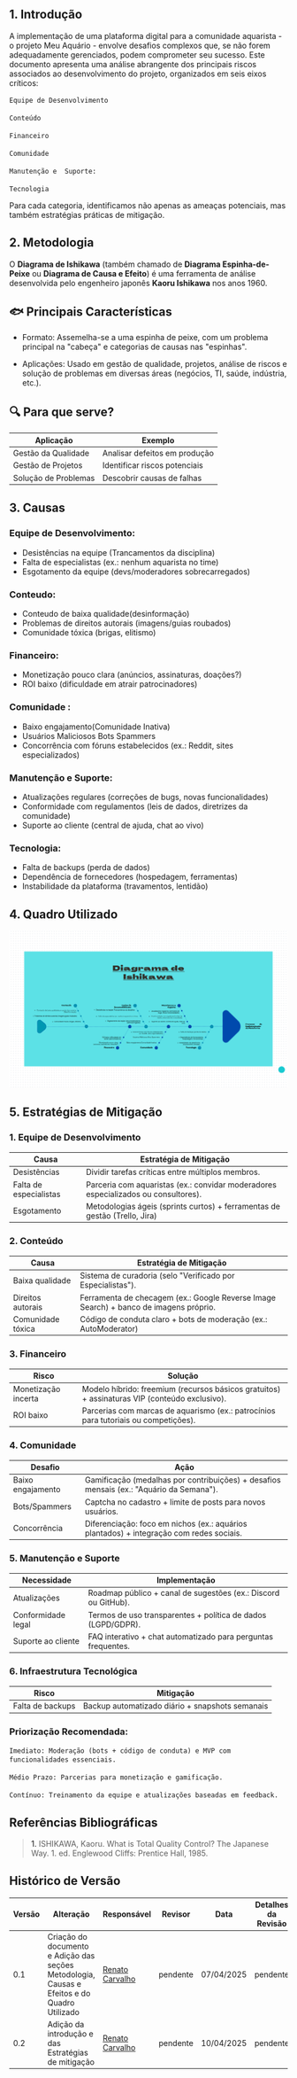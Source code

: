 ## <a>1. Introdução</a>

A implementação de uma plataforma digital para a comunidade aquarista - o projeto Meu Aquário - envolve desafios complexos que, se não forem adequadamente gerenciados, podem comprometer seu sucesso. Este documento apresenta uma análise abrangente dos principais riscos associados ao desenvolvimento do projeto, organizados em seis eixos críticos:

    Equipe de Desenvolvimento

    Conteúdo

    Financeiro

    Comunidade

    Manutenção e  Suporte:

    Tecnologia

Para cada categoria, identificamos não apenas as ameaças potenciais, mas também estratégias práticas de mitigação.

## <a>2. Metodologia</a>

O **Diagrama de Ishikawa** (também chamado de **Diagrama Espinha-de-Peixe** ou **Diagrama de Causa e Efeito**) é uma ferramenta de análise desenvolvida pelo engenheiro japonês **Kaoru Ishikawa** nos anos 1960.

## 🐟 Principais Características    
 - Formato: Assemelha-se a uma espinha de peixe, com um problema principal na "cabeça" e categorias de causas nas "espinhas".

- Aplicações: Usado em gestão de qualidade, projetos, análise de riscos e solução de problemas em diversas áreas (negócios, TI, saúde, indústria, etc.).

## 🔍 Para que serve?
|Aplicação|	Exemplo|
|---|--|
|Gestão da Qualidade|	Analisar defeitos em produção|
|Gestão de Projetos	|Identificar riscos potenciais|
|Solução de Problemas|	Descobrir causas de falhas|

## <a>3. Causas</a>

### Equipe de Desenvolvimento:
 - Desistências na equipe (Trancamentos da disciplina)
 - Falta de especialistas (ex.: nenhum aquarista no time)
 - Esgotamento da equipe (devs/moderadores sobrecarregados)

### Conteudo:
 - Conteudo de baixa qualidade(desinformação)
 - Problemas de direitos autorais (imagens/guias roubados)
 - Comunidade tóxica (brigas, elitismo)
 

### Financeiro:
 - Monetização pouco clara (anúncios, assinaturas, doações?)
 - ROI baixo (dificuldade em atrair patrocinadores)

### Comunidade :
 - Baixo engajamento(Comunidade Inativa) 
 - Usuários Maliciosos Bots Spammers
 - Concorrência com fóruns estabelecidos (ex.: Reddit, sites especializados)


### Manutenção e  Suporte:
 - Atualizações regulares (correções de bugs, novas funcionalidades)
- Conformidade com regulamentos (leis de dados, diretrizes da comunidade)
 - Suporte ao cliente (central de ajuda, chat ao vivo)

### Tecnologia:
- Falta de backups (perda de dados)
- Dependência de fornecedores (hospedagem, ferramentas)
- Instabilidade da plataforma (travamentos, lentidão)

## <a>4. Quadro Utilizado</a>

![Diagrama Ishikawa](assets/DiagramaDeCausaEEfeito(Ishikawa).png)

## <a>5. Estratégias de Mitigação </a>

### 1. Equipe de Desenvolvimento
|Causa|	Estratégia de Mitigação|
|---|---|
|Desistências	| Dividir tarefas críticas entre múltiplos membros.|
|Falta de especialistas	| Parceria com aquaristas (ex.: convidar moderadores especializados ou consultores).|
|Esgotamento	| Metodologias ágeis (sprints curtos) + ferramentas de gestão (Trello, Jira)|
### 2. Conteúdo
|Causa|	Estratégia de Mitigação|
|---|---|
|Baixa qualidade	| Sistema de curadoria (selo "Verificado por Especialistas").|
|Direitos autorais	| Ferramenta de checagem (ex.: Google Reverse Image Search) + banco de imagens próprio.|
|Comunidade tóxica	| Código de conduta claro + bots de moderação (ex.: AutoModerator)|
### 3. Financeiro
|Risco|	Solução|
|---|---|
| Monetização incerta	| Modelo híbrido: freemium (recursos básicos gratuitos) + assinaturas VIP (conteúdo exclusivo).|
| ROI baixo	| Parcerias com marcas de aquarismo (ex.: patrocínios para tutoriais ou competições).|
### 4. Comunidade
|Desafio|	Ação|
|---|---|
| Baixo engajamento	| Gamificação (medalhas por contribuições) + desafios mensais (ex.: "Aquário da Semana").|
|Bots/Spammers	| Captcha no cadastro + limite de posts para novos usuários.|
|Concorrência	| Diferenciação: foco em nichos (ex.: aquários plantados) + integração com redes sociais.|
### 5. Manutenção e Suporte
|Necessidade|	Implementação|
|---|---|
|Atualizações	| Roadmap público + canal de sugestões (ex.: Discord ou GitHub).|
|Conformidade legal	| Termos de uso transparentes + política de dados (LGPD/GDPR).|
|Suporte ao cliente	| FAQ interativo + chat automatizado para perguntas frequentes.|

### 6. Infraestrutura Tecnológica
| Risco	| Mitigação |
|---|---|
| Falta de backups	| Backup automatizado diário + snapshots semanais |

### Priorização Recomendada:

    Imediato: Moderação (bots + código de conduta) e MVP com funcionalidades essenciais.

    Médio Prazo: Parcerias para monetização e gamificação.

    Contínuo: Treinamento da equipe e atualizações baseadas em feedback.

## <a>Referências Bibliográficas</a>

> <a>1.</a> ISHIKAWA, Kaoru. What is Total Quality Control? The Japanese Way. 1. ed. Englewood Cliffs: Prentice Hall, 1985.

## <a>Histórico de Versão</a>

| Versão | Alteração                  | Responsável     | Revisor | Data       | Detalhes da Revisão |
| -      | -                          | -               | -       | -          | -                   |
| 0.1  |Criação do documento e Adição das seções Metodologia, Causas e Efeitos e do Quadro Utilizado| [Renato Carvalho](https://github.com/Osidious) | pendente| 07/04/2025 | pendente|
| 0.2 |Adição da introdução e das Estratégias de mitigação| [Renato Carvalho](https://github.com/Osidious) | pendente| 10/04/2025 | pendente|